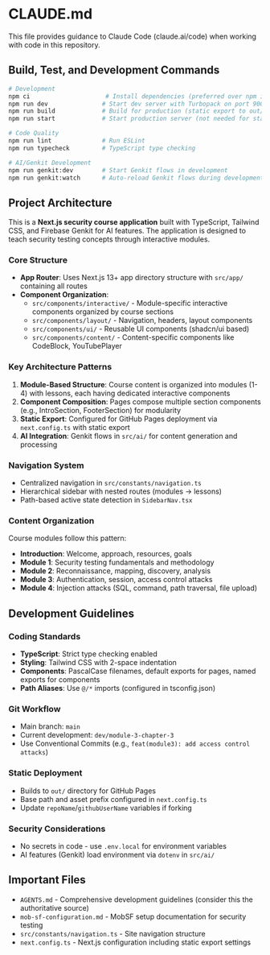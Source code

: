 # CLAUDE.md

This file provides guidance to Claude Code (claude.ai/code) when working with code in this repository.

## Build, Test, and Development Commands

```bash
# Development
npm ci                     # Install dependencies (preferred over npm install)
npm run dev               # Start dev server with Turbopack on port 9002
npm run build             # Build for production (static export to out/)
npm run start             # Start production server (not needed for static export)

# Code Quality
npm run lint              # Run ESLint
npm run typecheck         # TypeScript type checking

# AI/Genkit Development
npm run genkit:dev        # Start Genkit flows in development
npm run genkit:watch      # Auto-reload Genkit flows during development
```

## Project Architecture

This is a **Next.js security course application** built with TypeScript, Tailwind CSS, and Firebase Genkit for AI features. The application is designed to teach security testing concepts through interactive modules.

### Core Structure

- **App Router**: Uses Next.js 13+ app directory structure with `src/app/` containing all routes
- **Component Organization**: 
  - `src/components/interactive/` - Module-specific interactive components organized by course sections
  - `src/components/layout/` - Navigation, headers, layout components  
  - `src/components/ui/` - Reusable UI components (shadcn/ui based)
  - `src/components/content/` - Content-specific components like CodeBlock, YouTubePlayer

### Key Architecture Patterns

1. **Module-Based Structure**: Course content is organized into modules (1-4) with lessons, each having dedicated interactive components
2. **Component Composition**: Pages compose multiple section components (e.g., IntroSection, FooterSection) for modularity
3. **Static Export**: Configured for GitHub Pages deployment via `next.config.ts` with static export
4. **AI Integration**: Genkit flows in `src/ai/` for content generation and processing

### Navigation System

- Centralized navigation in `src/constants/navigation.ts`
- Hierarchical sidebar with nested routes (modules → lessons)
- Path-based active state detection in `SidebarNav.tsx`

### Content Organization

Course modules follow this pattern:
- **Introduction**: Welcome, approach, resources, goals
- **Module 1**: Security testing fundamentals and methodology  
- **Module 2**: Reconnaissance, mapping, discovery, analysis
- **Module 3**: Authentication, session, access control attacks
- **Module 4**: Injection attacks (SQL, command, path traversal, file upload)

## Development Guidelines

### Coding Standards
- **TypeScript**: Strict type checking enabled
- **Styling**: Tailwind CSS with 2-space indentation
- **Components**: PascalCase filenames, default exports for pages, named exports for components
- **Path Aliases**: Use `@/*` imports (configured in tsconfig.json)

### Git Workflow
- Main branch: `main`
- Current development: `dev/module-3-chapter-3`
- Use Conventional Commits (e.g., `feat(module3): add access control attacks`)

### Static Deployment
- Builds to `out/` directory for GitHub Pages
- Base path and asset prefix configured in `next.config.ts`
- Update `repoName`/`githubUserName` variables if forking

### Security Considerations
- No secrets in code - use `.env.local` for environment variables
- AI features (Genkit) load environment via `dotenv` in `src/ai/`

## Important Files

- `AGENTS.md` - Comprehensive development guidelines (consider this the authoritative source)
- `mob-sf-configuration.md` - MobSF setup documentation for security testing
- `src/constants/navigation.ts` - Site navigation structure
- `next.config.ts` - Next.js configuration including static export settings